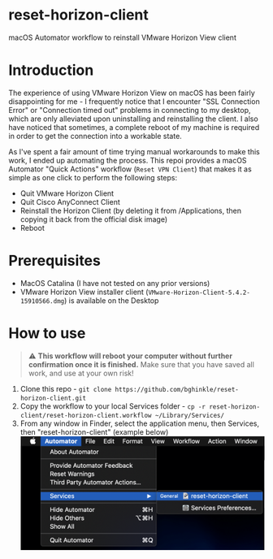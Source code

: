 # reset-horizon-client
macOS Automator workflow to reinstall VMware Horizon View client

# Introduction
The experience of using VMware Horizon View on macOS has been fairly disappointing for me - I frequently notice that I encounter "SSL Connection Error" or "Connection timed out" problems in connecting to my desktop, which are only alleviated upon uninstalling and reinstalling the client. I also have noticed that sometimes, a complete reboot of my machine is required in order to get the connection into a workable state.

As I've spent a fair amount of time trying manual workarounds to make this work, I ended up automating the process. This repoi provides a macOS Automator "Quick Actions" workflow (`Reset VPN Client`) that makes it as simple as one click to perform the following steps:
* Quit VMware Horizon Client
* Quit Cisco AnyConnect Client
* Reinstall the Horizon Client (by deleting it from /Applications, then copying it back from the official disk image)
* Reboot

# Prerequisites
* MacOS Catalina (I have not tested on any prior versions)
* VMware Horizon View installer client (`VMware-Horizon-Client-5.4.2-15910566.dmg`) is available on the Desktop

# How to use
> :warning: **This workflow will reboot your computer without further confirmation once it is finished.** Make sure that you have saved all work, and use at your own risk!

1. Clone this repo - `git clone https://github.com/bghinkle/reset-horizon-client.git`
2. Copy the workflow to your local Services folder - `cp -r reset-horizon-client/reset-horizon-client.workflow ~/Library/Services/`
3. From any window in Finder, select the application menu, then Services, then "reset-horizon-client" (example below)
![image](how-to-launch-action.png)
